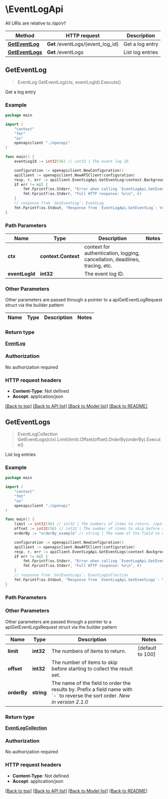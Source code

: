# \EventLogApi

All URIs are relative to */api/v1*

Method | HTTP request | Description
------------- | ------------- | -------------
[**GetEventLog**](EventLogApi.md#GetEventLog) | **Get** /eventLogs/{event_log_id} | Get a log entry
[**GetEventLogs**](EventLogApi.md#GetEventLogs) | **Get** /eventLogs | List log entries



## GetEventLog

> EventLog GetEventLog(ctx, eventLogId).Execute()

Get a log entry

### Example

```go
package main

import (
    "context"
    "fmt"
    "os"
    openapiclient "./openapi"
)

func main() {
    eventLogId := int32(56) // int32 | The event log ID.

    configuration := openapiclient.NewConfiguration()
    apiClient := openapiclient.NewAPIClient(configuration)
    resp, r, err := apiClient.EventLogApi.GetEventLog(context.Background(), eventLogId).Execute()
    if err != nil {
        fmt.Fprintf(os.Stderr, "Error when calling `EventLogApi.GetEventLog``: %v\n", err)
        fmt.Fprintf(os.Stderr, "Full HTTP response: %v\n", r)
    }
    // response from `GetEventLog`: EventLog
    fmt.Fprintf(os.Stdout, "Response from `EventLogApi.GetEventLog`: %v\n", resp)
}
```

### Path Parameters


Name | Type | Description  | Notes
------------- | ------------- | ------------- | -------------
**ctx** | **context.Context** | context for authentication, logging, cancellation, deadlines, tracing, etc.
**eventLogId** | **int32** | The event log ID. | 

### Other Parameters

Other parameters are passed through a pointer to a apiGetEventLogRequest struct via the builder pattern


Name | Type | Description  | Notes
------------- | ------------- | ------------- | -------------


### Return type

[**EventLog**](EventLog.md)

### Authorization

No authorization required

### HTTP request headers

- **Content-Type**: Not defined
- **Accept**: application/json

[[Back to top]](#) [[Back to API list]](../README.md#documentation-for-api-endpoints)
[[Back to Model list]](../README.md#documentation-for-models)
[[Back to README]](../README.md)


## GetEventLogs

> EventLogCollection GetEventLogs(ctx).Limit(limit).Offset(offset).OrderBy(orderBy).Execute()

List log entries



### Example

```go
package main

import (
    "context"
    "fmt"
    "os"
    openapiclient "./openapi"
)

func main() {
    limit := int32(56) // int32 | The numbers of items to return. (optional) (default to 100)
    offset := int32(56) // int32 | The number of items to skip before starting to collect the result set. (optional)
    orderBy := "orderBy_example" // string | The name of the field to order the results by. Prefix a field name with `-` to reverse the sort order.  *New in version 2.1.0*  (optional)

    configuration := openapiclient.NewConfiguration()
    apiClient := openapiclient.NewAPIClient(configuration)
    resp, r, err := apiClient.EventLogApi.GetEventLogs(context.Background()).Limit(limit).Offset(offset).OrderBy(orderBy).Execute()
    if err != nil {
        fmt.Fprintf(os.Stderr, "Error when calling `EventLogApi.GetEventLogs``: %v\n", err)
        fmt.Fprintf(os.Stderr, "Full HTTP response: %v\n", r)
    }
    // response from `GetEventLogs`: EventLogCollection
    fmt.Fprintf(os.Stdout, "Response from `EventLogApi.GetEventLogs`: %v\n", resp)
}
```

### Path Parameters



### Other Parameters

Other parameters are passed through a pointer to a apiGetEventLogsRequest struct via the builder pattern


Name | Type | Description  | Notes
------------- | ------------- | ------------- | -------------
 **limit** | **int32** | The numbers of items to return. | [default to 100]
 **offset** | **int32** | The number of items to skip before starting to collect the result set. | 
 **orderBy** | **string** | The name of the field to order the results by. Prefix a field name with &#x60;-&#x60; to reverse the sort order.  *New in version 2.1.0*  | 

### Return type

[**EventLogCollection**](EventLogCollection.md)

### Authorization

No authorization required

### HTTP request headers

- **Content-Type**: Not defined
- **Accept**: application/json

[[Back to top]](#) [[Back to API list]](../README.md#documentation-for-api-endpoints)
[[Back to Model list]](../README.md#documentation-for-models)
[[Back to README]](../README.md)

